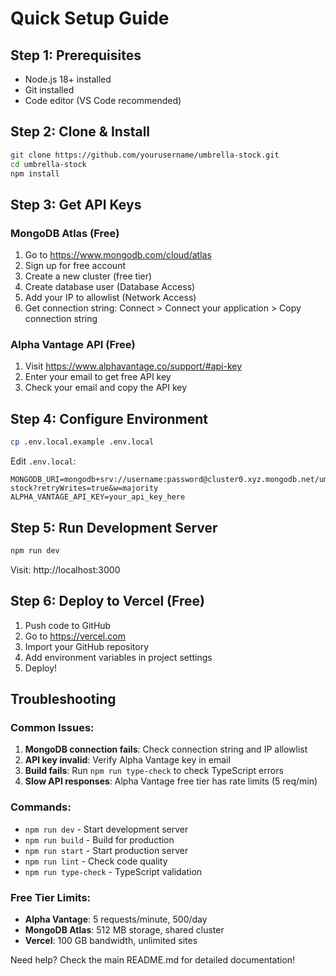 # Quick Setup Guide

## Step 1: Prerequisites
- Node.js 18+ installed
- Git installed
- Code editor (VS Code recommended)

## Step 2: Clone & Install
```bash
git clone https://github.com/yourusername/umbrella-stock.git
cd umbrella-stock
npm install
```

## Step 3: Get API Keys

### MongoDB Atlas (Free)
1. Go to https://www.mongodb.com/cloud/atlas
2. Sign up for free account
3. Create a new cluster (free tier)
4. Create database user (Database Access)
5. Add your IP to allowlist (Network Access)
6. Get connection string: Connect > Connect your application > Copy connection string

### Alpha Vantage API (Free)
1. Visit https://www.alphavantage.co/support/#api-key
2. Enter your email to get free API key
3. Check your email and copy the API key

## Step 4: Configure Environment
```bash
cp .env.local.example .env.local
```

Edit `.env.local`:
```env
MONGODB_URI=mongodb+srv://username:password@cluster0.xyz.mongodb.net/umbrella-stock?retryWrites=true&w=majority
ALPHA_VANTAGE_API_KEY=your_api_key_here
```

## Step 5: Run Development Server
```bash
npm run dev
```
Visit: http://localhost:3000

## Step 6: Deploy to Vercel (Free)
1. Push code to GitHub
2. Go to https://vercel.com
3. Import your GitHub repository
4. Add environment variables in project settings
5. Deploy!

## Troubleshooting

### Common Issues:
1. **MongoDB connection fails**: Check connection string and IP allowlist
2. **API key invalid**: Verify Alpha Vantage key in email
3. **Build fails**: Run `npm run type-check` to check TypeScript errors
4. **Slow API responses**: Alpha Vantage free tier has rate limits (5 req/min)

### Commands:
- `npm run dev` - Start development server
- `npm run build` - Build for production
- `npm run start` - Start production server
- `npm run lint` - Check code quality
- `npm run type-check` - TypeScript validation

### Free Tier Limits:
- **Alpha Vantage**: 5 requests/minute, 500/day
- **MongoDB Atlas**: 512 MB storage, shared cluster
- **Vercel**: 100 GB bandwidth, unlimited sites

Need help? Check the main README.md for detailed documentation!
